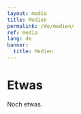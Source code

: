 ```yaml
---
layout: media
title: Medien
permalink: /de/medien/
ref: media
lang: de
banner:
  title: Medien
---
```


# Etwas

Noch etwas.
